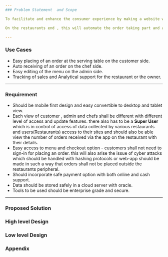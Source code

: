 ```yaml
--- 
### Problem Statement  and Scope

To facilitate and enhance the consumer experience by making a website which is accessed by scanning a QR code present at a serving table for accessing menu and placing the order. 

On the restaurants end , this will automate the order taking part and also streamline the sales data on their dashboard for the end of the day review.

---
```

### Use Cases

- Easy placing of an order at the serving table on the customer side.
- Auto receiving of an order on the chef side.
- Easy editing of the menu on the admin side. 
- Tracking of sales and Analytical support for the restaurant or the owner. 

---
### Requirement

- Should be mobile first design and easy convertible to desktop and tablet view.
- Each view of customer , admin and chefs shall be different with different level of access and update features. there also has to be a **Super User** which is in control of access of data collected by various restaurants and users(Restaurants) access to their sites and should also be able view the number of orders received via the app on the restaurant with their details. 
- Easy access to menu and checkout option - customers shall not need to sign-in for placing an order. this will also arise the issue of cyber attacks which should be handled with hashing protocols or web-app should be made in such a way that orders shall not be placed outside the restaurants peripheral.
- Should incorporate safe payment option with both online and cash support.
- Data should be stored safely in a cloud server with oracle. 
- Tools to be used should be enterprise grade and secure.

---
### Proposed Solution 



### High level Design

### Low level Design

### Appendix

